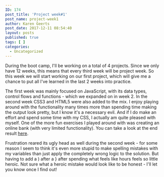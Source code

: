 ```yaml
---
ID: 174
post_title: 'Project week#1'
post_name: project-week1
author: Karen Geerts
post_date: 2017-12-11 08:54:40
layout: posts
published: true
tags: [ ]
categories:
  - Uncategorized
---
```

During the boot camp, I'll be working on a total of 4 projects. Since we only have 12 weeks, this means that every third week will be project week. So this week we will start working on our first project, which will give me a chance to put all I've learned in the last 2 weeks into practice.
<!--more-->

The first week was mainly focused on JavaScript, with its data types, control flows and functions - which we expanded on in week 2. In the second week CSS3 and HTML5 were also added to the mix. I enjoy playing around with the functionality many times more than spending time making the output look pretty, but I know it's a necessary evil. And if I do make an effort and spend some time with my CSS, I actually am quite pleased with myself. One of the more fun exercises I played around with was creating an online bank (with very limited functionality). You can take a look at the end result <a href="https://karengeerts.github.io/onlinebank/">here</a>.

Frustration reared its ugly head as well during the second week - for some reason I seem to think it's even more stupid to make spelling mistakes with my variables than just apply the completely wrong logic to the solution. But having to add a ) after a } after spending what feels like hours feels so little heroic. Not sure what a heroic mistake would look like to be honest - I'll let you know once I find out!
